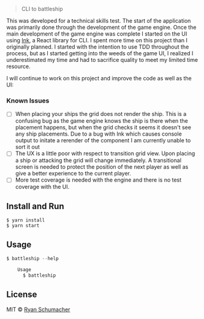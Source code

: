 > CLI to battleship

This was developed for a technical skills test. The start of the application was primarily done through the development of the game engine. Once the main development of the game engine was complete I started on the UI using [Ink](https://github.com/vadimdemedes/ink), a React library for CLI. I spent more time on this project than I originally planned. I started with the intention to use TDD throughout the process, but as I started getting into the weeds of the game UI, I realized I underestimated my time and had to sacrifice quality to meet my limited time resource.

I will continue to work on this project and improve the code as well as the UI:

### Known Issues

- [ ] When placing your ships the grid does not render the ship. This is a confusing bug as the game engine knows the ship is there when the placement happens, but when the grid checks it seems it doesn't see any ship placements. Due to a bug with Ink which causes console output to initate a rerender of the component I am currently unable to sort it out
- [ ] The UX is a little poor with respect to transition grid view. Upon placing a ship or attacking the grid will change immediately. A transitional screen is needed to protect the position of the next player as well as give a better experience to the current player.
- [ ] More test coverage is needed with the engine and there is no test coverage with the UI.

## Install and Run

```
$ yarn install
$ yarn start
```


## Usage

```js
$ battleship --help

	Usage
	  $ battleship
```


## License

MIT © [Ryan Schumacher](http://jrschumacher.github.com)
